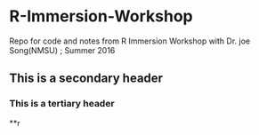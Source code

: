 # R-Immersion-Workshop
Repo for code and notes from R Immersion Workshop with Dr. joe Song(NMSU) ; Summer 2016
## This is a secondary header
### This is a tertiary header
**r
